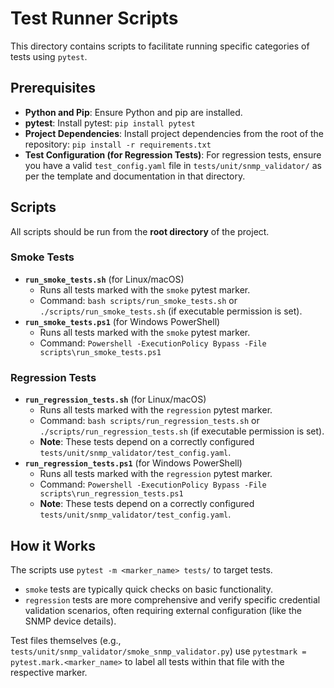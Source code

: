 # Test Runner Scripts

This directory contains scripts to facilitate running specific categories of tests using `pytest`.

## Prerequisites

-   **Python and Pip**: Ensure Python and pip are installed.
-   **pytest**: Install pytest: `pip install pytest`
-   **Project Dependencies**: Install project dependencies from the root of the repository: `pip install -r requirements.txt`
-   **Test Configuration (for Regression Tests)**: For regression tests, ensure you have a valid `test_config.yaml` file in `tests/unit/snmp_validator/` as per the template and documentation in that directory.

## Scripts

All scripts should be run from the **root directory** of the project.

### Smoke Tests

-   **`run_smoke_tests.sh`** (for Linux/macOS)
    -   Runs all tests marked with the `smoke` pytest marker.
    -   Command: `bash scripts/run_smoke_tests.sh` or `./scripts/run_smoke_tests.sh` (if executable permission is set).
-   **`run_smoke_tests.ps1`** (for Windows PowerShell)
    -   Runs all tests marked with the `smoke` pytest marker.
    -   Command: `Powershell -ExecutionPolicy Bypass -File scripts\run_smoke_tests.ps1`

### Regression Tests

-   **`run_regression_tests.sh`** (for Linux/macOS)
    -   Runs all tests marked with the `regression` pytest marker.
    -   Command: `bash scripts/run_regression_tests.sh` or `./scripts/run_regression_tests.sh` (if executable permission is set).
    -   **Note**: These tests depend on a correctly configured `tests/unit/snmp_validator/test_config.yaml`.
-   **`run_regression_tests.ps1`** (for Windows PowerShell)
    -   Runs all tests marked with the `regression` pytest marker.
    -   Command: `Powershell -ExecutionPolicy Bypass -File scripts\run_regression_tests.ps1`
    -   **Note**: These tests depend on a correctly configured `tests/unit/snmp_validator/test_config.yaml`.

## How it Works

The scripts use `pytest -m <marker_name> tests/` to target tests.
-   `smoke` tests are typically quick checks on basic functionality.
-   `regression` tests are more comprehensive and verify specific credential validation scenarios, often requiring external configuration (like the SNMP device details).

Test files themselves (e.g., `tests/unit/snmp_validator/smoke_snmp_validator.py`) use `pytestmark = pytest.mark.<marker_name>` to label all tests within that file with the respective marker.
